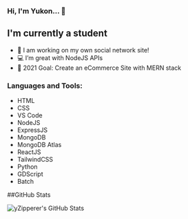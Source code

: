 ### Hi, I'm Yukon... 👋

## I'm currently a student

- 🌟 I am working on my own social network site!
- 💻 I’m great with NodeJS APIs
- 🥅 2021 Goal: Create an eCommerce Site with MERN stack

### Languages and Tools:

* HTML
* CSS
* VS Code
* NodeJS
* ExpressJS
* MongoDB
* MongoDB Atlas
* ReactJS
* TailwindCSS
* Python
* GDScript
* Batch

##GitHub Stats

  <img align="left" alt="yZipperer's GitHub Stats" src="https://github-readme-stats.vercel.app/api?username=yZipperer&show_icons=true&hide_border=true" />

